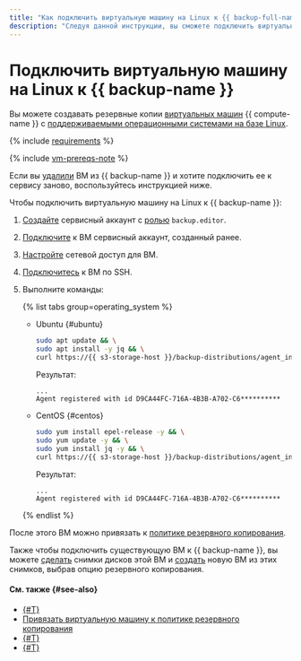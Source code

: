 ```yaml
---
title: "Как подключить виртуальную машину на Linux к {{ backup-full-name }}"
description: "Следуя данной инструкции, вы сможете подключить виртуальную машину на Linux к {{ backup-name }}."
---
```


# Подключить виртуальную машину на Linux к {{ backup-name }}

Вы можете создавать резервные копии [виртуальных машин](../../compute/concepts/vm.md) {{ compute-name }} c [поддерживаемыми операционными системами на базе Linux](../concepts/vm-connection.md#linux).

{% include [requirements](../../_includes/backup/requirements.md) %}

{% include [vm-prereqs-note](../../_includes/backup/vm-prereqs-note.md) %}

Если вы [удалили](delete-vm.md) ВМ из {{ backup-name }} и хотите подключить ее к сервису заново, воспользуйтесь инструкцией ниже.

Чтобы подключить виртуальную машину на Linux к {{ backup-name }}:

1. [Создайте](../../iam/operations/sa/create.md) сервисный аккаунт с [ролью](../security/index.md#backup-editor) `backup.editor`.
1. [Подключите](../../compute/operations/vm-control/vm-update.md) к ВМ сервисный аккаунт, созданный ранее.
1. [Настройте](../concepts/vm-connection.md#vm-network-access) сетевой доступ для ВМ.
1. [Подключитесь](../../compute/operations/vm-connect/ssh.md#vm-connect) к ВМ по SSH.
1. Выполните команды:

    {% list tabs group=operating_system %}

    - Ubuntu {#ubuntu}

      ```bash
      sudo apt update && \
      sudo apt install -y jq && \
      curl https://{{ s3-storage-host }}/backup-distributions/agent_installer.sh | sudo bash
      ```

      Результат:

      ```text
      ...
      Agent registered with id D9CA44FC-716A-4B3B-A702-C6**********
      ```

    - CentOS {#centos}

      ```bash
      sudo yum install epel-release -y && \
      sudo yum update -y && \
      sudo yum install jq -y && \
      curl https://{{ s3-storage-host }}/backup-distributions/agent_installer.sh | sudo bash
      ```

      Результат:

      ```text
      ...
      Agent registered with id D9CA44FC-716A-4B3B-A702-C6**********
      ```

    {% endlist %}

После этого ВМ можно привязать к [политике резервного копирования](../concepts/policy.md).

Также чтобы подключить существующую ВМ к {{ backup-name }}, вы можете [сделать](../../compute/operations/disk-control/create-snapshot.md) снимки дисков этой ВМ и [создать](../../compute/operations/vm-create/create-from-snapshots.md) новую ВМ из этих снимков, выбрав опцию резервного копирования.

#### См. также {#see-also}

* [{#T}](create-vm.md)
* [Привязать виртуальную машину к политике резервного копирования](./policy-vm/update.md#update-vm-list)
* [{#T}](./policy-vm/create.md)
* [{#T}](./backup-vm/recover.md)
